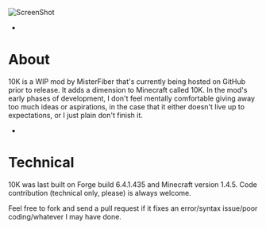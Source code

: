 ![ScreenShot](https://raw.github.com/MisterFiber/10K/master/src/com/misterfiber/mod10k/assets/10k-logo.png)

-

About
===

10K is a WIP mod by MisterFiber that's currently being hosted on GitHub prior to release. It adds a dimension to Minecraft called 10K. In the mod's early phases of development, I don't feel mentally comfortable giving away too much ideas or aspirations, in the case that it either doesn't live up to expectations, or I just plain don't finish it.

-

Technical
===

10K was last built on Forge build 6.4.1.435 and Minecraft version 1.4.5.
Code contribution (technical only, please) is always welcome.

Feel free to fork and send a pull request if it fixes an error/syntax issue/poor coding/whatever I may have done.